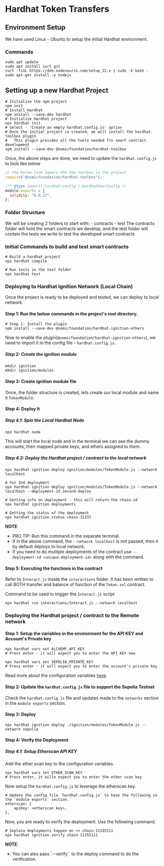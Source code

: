 # Hardhat Token Transfers

## Environment Setup

We have used Linux - Ubuntu to setup the initial Hardhat environment.

### Commands

```shell
sudo apt update
sudo apt install curl git
curl -fsSL https://deb.nodesource.com/setup_22.x | sudo -E bash -
sudo apt-get install -y nodejs
```

## Setting up a new Hardhat Project

```shell
# Initialize the npm project
npm init
# Install Hardhat
npm install --save-dev hardhat
# Initialize Hardhat project 
npx hardhat init
# Select - 'Create an empty hardhat.config.js' option
# Once the initial project is created, we will install the hardhat-toolbox plugin
#   This plugin provides all the tools needed fro smart contract development
npm install --save-dev @nomicfoundation/hardhat-toolbox
```

Once, the above steps are done, we need to update the `hardhat.config.js` to look like below

```js
// the below link impors the the toolbox in the project
require("@nomicfoundation/hardhat-toolbox");

/** @type import('hardhat/config').HardhatUserConfig */
module.exports = {
  solidity: "0.8.27",
};
```

### Folder Structure

We will be creating 2 folders to start with:
    - contracts
    - test
The contracts folder will hold the smart contracts we develop, and the test folder will contain the tests we write to test the developed smart contracts

### Initial Commands to build and test smart contracts

```shell
# Build a hardhat project 
npx hardhat compile

# Run tests in the test folder
npx hardhat test
```

### Deploying to Hardhat Ignition Network (Local Chain)

Once the project is ready to be deployed and tested, we can deploy to local network.

#### Step 1: Run the below commands in the project's root directory.

```shell
# Step 1: Install the plugin
npm install --save-dev @nomicfoundation/hardhat-ignition-ethers
```

Now to enable the plugin(`@nomicfoundation/hardhat-ignition-ethers`), we need to import it in the config file - `hardhat.config.js`.

##### Step 2: Create the ignition module

```shell
mkdir ignition
mkdir ignition/modules
```

#### Step 3: Create ignition module file

Once, the folder structure is created, lets create our local module and name it `TokenModule`.

#### Step 4: Deploy It

##### Step 4.1: Spin the Local Hardhat Node

```shell
npx hardhat node
```

This will start the local node and in the terminal we can see the dummy accounts, their mapped private keys, and ethers assigned to them. 

##### Step 4.2: Deploy the Hardhat project / contract to the local network

```shell
npx hardhat ignition deploy ignition/modules/TokenModule.js --network localhost

# For 2nd deployment 
npx hardhat ignition deploy ignition/modules/TokenModule.js --network localhost --deployment-id second-deploy

# Getting info on deployment - this will return the chain-id
npx hardhat ignition deployments 

# Getting the status of the deployment 
npx hardhat ignition status chain-31337
```

**NOTE**:

- PRO TIP: Run this command in the separate terminal.
- If in the above command, the `--network localhost` is not passed, then it by default deploys to local network.
- If you need to do multiple deployments of the contract use `--deployment-id <unique-deployment-id>` along with the command.

#### Step 5: Executing the functions in the contract

Refer to `Interact.js` inside the `interactions` folder. It has been written to call BOTH transfer and balance of function of the `Token.sol` contract.

Command to be used to trigger the `Interact.js` script

```shell
npx hardhat run interactions/Interact.js --network localhost
```

### Deploying the Hardhat project / contract to the Remote network

#### Step 1: Setup the variables in the environment for the API KEY and Account's Private key

```shell
npx hardhat vars set ALCHEMY_API_KEY
# Press enter - it will expect you to enter the API KEY now 

npx hardhat vars set SEPOLIA_PRIVATE_KEY
# Press enter - it will expect you to enter the account's private key
```

Read more about the configuration variables [here](https://hardhat.org/hardhat-runner/docs/guides/configuration-variables).

#### Step 2: Update the `hardhat.config.js` file to support the Sepolia Testnet

Check the `hardhat.config.js` file and updates made to the `networks` section in the `module exports` section.

#### Step 3: Deploy

```shell
npx hardhat ignition deploy ./ignition/modules/TokenModule.js --network sepolia
```

#### Step 4: Verify the Deployment

##### Step 4.1: Setup Etherscan API KEY

Add the ether scan key to the configuration variables.

```shell
npx hardhat vars set ETHER_SCAN_KEY
# Press enter, it wille expect you to enter the ether scan key
```

Now setup the `hardhat.config.js` to leverage the etherscan key.

```shell
# Update the config file `hardhat.config.js` to have the following in the `module exports` section.
etherscan: {
    apiKey: <etherscan key>,
},

```

Now, you are ready to verify the deployment. Use the following command.

```shell
# Seploia deployments happen on >> chain-11155111
npx hardhat ignition verify chain-11155111
```

**NOTE**:

- You can also pass `--verify`` to the deploy command to do the verification.
